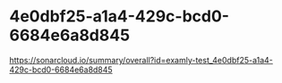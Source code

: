 # 4e0dbf25-a1a4-429c-bcd0-6684e6a8d845
https://sonarcloud.io/summary/overall?id=examly-test_4e0dbf25-a1a4-429c-bcd0-6684e6a8d845
